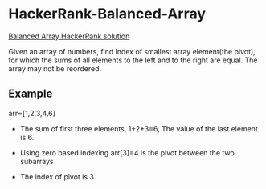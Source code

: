 # HackerRank-Balanced-Array

[Balanced Array HackerRank solution](https://www.hackerrank.com/contests/world-codesprint-11/challenges/balanced-array)

Given an array of numbers, find index of smallest array element(the pivot), for which the sums of all elements to the left and to the right are equal. The array may not be reordered.

## Example
arr=[1,2,3,4,6]

- The sum of first three elements, 1+2+3=6, The value of the last element is 6. <p>
- Using zero based indexing arr[3]=4 is the pivot between the two subarrays <p>
- The index of pivot is 3.
